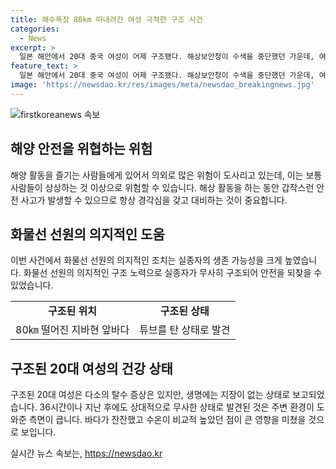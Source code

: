 ```yaml
---
title: 해수욕장 80km 떠내려간 여성 극적한 구조 사건
categories:
  - News
excerpt: >
  일본 해안에서 20대 중국 여성이 어제 구조됐다. 해상보안청이 수색을 중단했던 가운데, 여성은 80km 떨어진 곳에서 튜브를 탄 채로 발견됐다. 탈수 증상은 있지만 생명은 위협받지 않았으며, 화물선 선원에 의해 발견됐다. 해경은 바다 상황이 잔잔했고 수온이 높았던 점을 언급했다. (문자 수: 131)
feature_text: >
  일본 해안에서 20대 중국 여성이 어제 구조됐다. 해상보안청이 수색을 중단했던 가운데, 여성은 80km 떨어진 곳에서 튜브를 탄 채로 발견됐다. 탈수 증상은 있지만 생명은 위협받지 않았으며, 화물선 선원에 의해 발견됐다. 해경은 바다 상황이 잔잔했고 수온이 높았던 점을 언급했다. (문자 수: 131)
image: 'https://newsdao.kr/res/images/meta/newsdao_breakingnews.jpg'
---
```


<p><img src="https://newsdao.kr/res/images/meta/newsdao_breakingnews.jpg" alt="firstkoreanews 속보" /></p>

<h2 data-ke-size="size26">해양 안전을 위협하는 위험</h2>

<p data-ke-size="size16">해양 활동을 즐기는 사람들에게 있어서 의외로 많은 위험이 도사리고 있는데, 이는 보통 사람들이 상상하는 것 이상으로 위험할 수 있습니다. 해상 활동을 하는 동안 갑작스런 안전 사고가 발생할 수 있으므로 항상 경각심을 갖고 대비하는 것이 중요합니다.</p>

<h2 data-ke-size="size26">화물선 선원의 의지적인 도움</h2>

<p data-ke-size="size16">이번 사건에서 화물선 선원의 의지적인 조치는 실종자의 생존 가능성을 크게 높였습니다. 화물선 선원의 의지적인 구조 노력으로 실종자가 무사히 구조되어 안전을 되찾을 수 있었습니다.</p>

<table>
    <tr>
        <td style="text-align: center; height: 17px;"><b>구조된 위치</b></td>
        <td style="text-align: center; height: 17px;"><b>구조된 상태</b></td>
    </tr>
    <tr>
        <td style="text-align: center; height: 17px;">80㎞ 떨어진 지바현 앞바다</td>
        <td style="text-align: center; height: 17px;">튜브를 탄 상태로 발견</td>
    </tr>
</table>

<h2 data-ke-size="size26">구조된 20대 여성의 건강 상태</h2>

<p data-ke-size="size16">구조된 20대 여성은 다소의 탈수 증상은 있지만, 생명에는 지장이 없는 상태로 보고되었습니다. 36시간이나 지난 후에도 상대적으로 무사한 상태로 발견된 것은 주변 환경이 도와준 측면이 큽니다. 바다가 잔잔했고 수온이 비교적 높았던 점이 큰 영향을 미쳤을 것으로 보입니다.</p>
실시간 뉴스 속보는, <a href="https://newsdao.kr" rel="dofollow">https://newsdao.kr</a>


